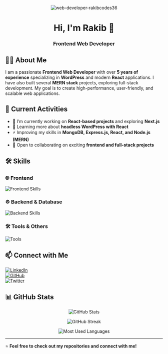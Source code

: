 <!-- Banner Image -->
<p align="center">
 <img src="https://i.ibb.co.com/CsMGjc5S/web-developer-rakibcodes36.jpg" alt="web-developer-rakibcodes36" border="0">
</p>

<h1 align="center">Hi, I'm Rakib 👋</h1>
<h3 align="center">Frontend Web Developer</h3>

## 👨‍💻 About Me  
I am a passionate **Frontend Web Developer** with over **5 years of experience** specializing in **WordPress** and modern **React** applications. I have also built several **MERN stack** projects, exploring full-stack development. My goal is to create high-performance, user-friendly, and scalable web applications.

## 🚀 Current Activities  
- 🔭 I’m currently working on **React-based projects** and exploring **Next.js**  
- 🌱 Learning more about **headless WordPress with React**  
- ⚡ Improving my skills in **MongoDB, Express.js, React, and Node.js (MERN)**  
- 🤝 Open to collaborating on exciting **frontend and full-stack projects**  

## 🛠️ Skills  
### 🌐 Frontend  
<p>
  <img src="https://skillicons.dev/icons?i=html,css,js,react,nextjs,bootstrap,tailwind,wordpress" alt="Frontend Skills" />
</p>

### ⚙️ Backend & Database  
<p>
  <img src="https://skillicons.dev/icons?i=nodejs,express,mongodb,firebase,wordpress" alt="Backend Skills" />
</p>

### 🛠️ Tools & Others  
<p>
  <img src="https://skillicons.dev/icons?i=git,github,vscode,figma,postman,webpack" alt="Tools" />
</p>

## 📫 Connect with Me  
[![LinkedIn](https://img.shields.io/badge/LinkedIn-%230077B5.svg?style=for-the-badge&logo=linkedin&logoColor=white)](https://www.linkedin.com/in/yourprofile)  
[![GitHub](https://img.shields.io/badge/GitHub-%2312100E.svg?style=for-the-badge&logo=github&logoColor=white)](https://github.com/yourgithub)  
[![Twitter](https://img.shields.io/badge/Twitter-%231DA1F2.svg?style=for-the-badge&logo=twitter&logoColor=white)](https://twitter.com/yourtwitter)  

## 📊 GitHub Stats  
<p align="center">
  <img src="https://github-readme-stats.vercel.app/api?username=yourgithub&show_icons=true&theme=tokyonight" alt="GitHub Stats" />
</p>

<p align="center">
  <img src="https://github-readme-streak-stats.herokuapp.com/?user=yourgithub&theme=tokyonight" alt="GitHub Streak" />
</p>

<p align="center">
  <img src="https://github-readme-stats.vercel.app/api/top-langs/?username=yourgithub&layout=compact&theme=tokyonight" alt="Most Used Languages" />
</p>

---
⭐️ **Feel free to check out my repositories and connect with me!**  
